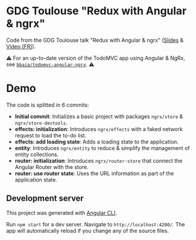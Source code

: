 # GDG Toulouse "Redux with Angular & ngrx"

Code from the GDG Toulouse talk "Redux with Angular & ngrx" ([Slides](http://slides.com/brunobaia/redux-with-angular-ngrx) & [Video (FR)](https://www.youtube.com/watch?v=IBFXLgCw5Ek)).

:warning: For an up-to-date version of the TodoMVC app using Angular & NgRx, see [`bbaia/todomvc-angular-ngrx`](https://github.com/bbaia/todomvc-angular-ngrx). :warning:

# Demo

The code is splitted in 6 commits:

- **Initial commit**: Initializes a basic project with packages `ngrx/store` & `ngrx/store-devtools`.
- **effects: initialization**: Introduces `ngrx/effects` with a faked network request to load the to-do list.
- **effects: add loading state**: Adds a loading state to the application.
- **entity**: Introduces `ngrx/entity` to reduce & simplify the management of entity collections.
- **router: initialization**: Introduces `ngrx/router-store` that connect the Angular Router with the store.
- **router: use router state**: Uses the URL information as part of the application state.

## Development server

This project was generated with [Angular CLI](https://github.com/angular/angular-cli).

Run `npm start` for a dev server. Navigate to `http://localhost:4200/`. The app will automatically reload if you change any of the source files.

